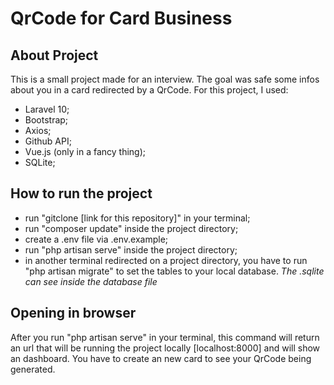 <h1>QrCode for Card Business</h1>

## About Project

This is a small project made for an interview. The goal was safe some infos about you in a card redirected by a QrCode. For this project, I used:

- Laravel 10;
- Bootstrap;
- Axios;
- Github API;
- Vue.js (only in a fancy thing);
- SQLite;

## How to run the project

- run "gitclone [link for this repository]" in your terminal;
- run "composer update" inside the project directory;
- create a .env file via .env.example;
- run "php artisan serve" inside the project directory;
- in another terminal redirected on a project directory, you have to run "php artisan migrate" to set the tables to your local database. *The .sqlite can see inside the database file*

## Opening in browser

After you run "php artisan serve" in your terminal, this command will return an url that will be running the project locally [localhost:8000] and will show an dashboard. You have to create an new card to see your QrCode being generated.
